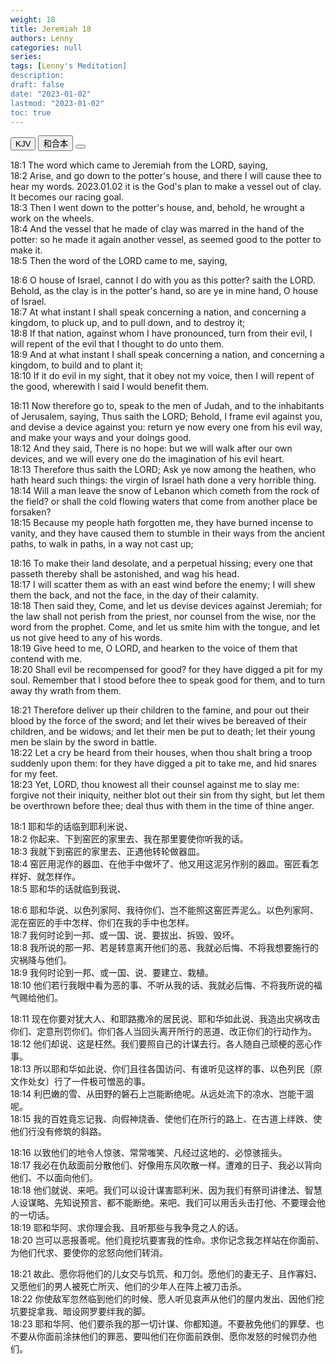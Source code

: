 ```yaml
---
weight: 18
title: Jeremiah 18
authors: Lenny
categories: null
series:
tags: [Lenny's Meditation]
description: 
draft: false
date: "2023-01-02"
lastmod: "2023-01-02"
toc: true
---
```


<!--more-->

<!-- Tab links -->
<div class="tab">
  <button class="tablinks active" onclick="tablabel(event, 'english')">KJV</button>
  <button class="tablinks" onclick="tablabel(event, 'chinese')">和合本</button>
  <button class="tablinks" onclick="tablabel(event, 'verse1')"></button>
</div>

<!-- Tab content -->
<div id="english" class="tabcontent" style="display:block">

18:1 The word which came to Jeremiah from the LORD, saying,  
18:2 Arise, and go down to the potter's house, and there I will cause thee to hear my words. <a class = "marginnote">2023.01.02 it is the God's plan to make a vessel out of clay.  It becomes our racing goal.</a>   
18:3 Then I went down to the potter's house, and, behold, he wrought a work on the wheels.  
18:4 And the vessel that he made of clay was marred in the hand of the potter: so he made it again another vessel, as seemed good to the potter to make it.  
18:5 Then the word of the LORD came to me, saying,  

18:6 O house of Israel, cannot I do with you as this potter? saith the LORD. Behold, as the clay is in the potter's hand, so are ye in mine hand, O house of Israel.  
18:7 At what instant I shall speak concerning a nation, and concerning a kingdom, to pluck up, and to pull down, and to destroy it;  
18:8 If that nation, against whom I have pronounced, turn from their evil, I will repent of the evil that I thought to do unto them.  
18:9 And at what instant I shall speak concerning a nation, and concerning a kingdom, to build and to plant it;  
18:10 If it do evil in my sight, that it obey not my voice, then I will repent of the good, wherewith I said I would benefit them.  

18:11 Now therefore go to, speak to the men of Judah, and to the inhabitants of Jerusalem, saying, Thus saith the LORD; Behold, I frame evil against you, and devise a device against you: return ye now every one from his evil way, and make your ways and your doings good.  
18:12 And they said, There is no hope: but we will walk after our own devices, and we will every one do the imagination of his evil heart.  
18:13 Therefore thus saith the LORD; Ask ye now among the heathen, who hath heard such things: the virgin of Israel hath done a very horrible thing.  
18:14 Will a man leave the snow of Lebanon which cometh from the rock of the field? or shall the cold flowing waters that come from another place be forsaken?  
18:15 Because my people hath forgotten me, they have burned incense to vanity, and they have caused them to stumble in their ways from the ancient paths, to walk in paths, in a way not cast up;  

18:16 To make their land desolate, and a perpetual hissing; every one that passeth thereby shall be astonished, and wag his head.  
18:17 I will scatter them as with an east wind before the enemy; I will shew them the back, and not the face, in the day of their calamity.  
18:18 Then said they, Come, and let us devise devices against Jeremiah; for the law shall not perish from the priest, nor counsel from the wise, nor the word from the prophet. Come, and let us smite him with the tongue, and let us not give heed to any of his words.  
18:19 Give heed to me, O LORD, and hearken to the voice of them that contend with me.  
18:20 Shall evil be recompensed for good? for they have digged a pit for my soul. Remember that I stood before thee to speak good for them, and to turn away thy wrath from them.  

18:21 Therefore deliver up their children to the famine, and pour out their blood by the force of the sword; and let their wives be bereaved of their children, and be widows; and let their men be put to death; let their young men be slain by the sword in battle.  
18:22 Let a cry be heard from their houses, when thou shalt bring a troop suddenly upon them: for they have digged a pit to take me, and hid snares for my feet.  
18:23 Yet, LORD, thou knowest all their counsel against me to slay me: forgive not their iniquity, neither blot out their sin from thy sight, but let them be overthrown before thee; deal thus with them in the time of thine anger.  
</div>


<div id="chinese" class="tabcontent" style="display:block">

18:1 耶和华的话临到耶利米说、  
18:2 你起来、下到窑匠的家里去、我在那里要使你听我的话。  
18:3 我就下到窑匠的家里去、正遇他转轮做器皿。  
18:4 窑匠用泥作的器皿、在他手中做坏了、他又用这泥另作别的器皿。窑匠看怎样好、就怎样作。  
18:5 耶和华的话就临到我说、  

18:6 耶和华说、以色列家阿、我待你们、岂不能照这窑匠弄泥么。以色列家阿、泥在窑匠的手中怎样、你们在我的手中也怎样。  
18:7 我何时论到一邦、或一国、说、要拔出、拆毁、毁坏。  
18:8 我所说的那一邦、若是转意离开他们的恶、我就必后悔、不将我想要施行的灾祸降与他们。  
18:9 我何时论到一邦、或一国、说、要建立、栽植。  
18:10 他们若行我眼中看为恶的事、不听从我的话、我就必后悔、不将我所说的福气赐给他们。  

18:11 现在你要对犹大人、和耶路撒冷的居民说、耶和华如此说、我造出灾祸攻击你们、定意刑罚你们。你们各人当回头离开所行的恶道、改正你们的行动作为。  
18:12 他们却说、这是枉然。我们要照自己的计谋去行。各人随自己顽梗的恶心作事。  
18:13 所以耶和华如此说、你们且往各国访问、有谁听见这样的事、以色列民〔原文作处女〕行了一件极可憎恶的事。  
18:14 利巴嫩的雪、从田野的磐石上岂能断绝呢。从远处流下的凉水、岂能干涸呢。  
18:15 我的百姓竟忘记我、向假神烧香、使他们在所行的路上、在古道上绊跌、使他们行没有修筑的斜路。  

18:16 以致他们的地令人惊骇、常常嗤笑、凡经过这地的、必惊骇摇头。  
18:17 我必在仇敌面前分散他们、好像用东风吹散一样。遭难的日子、我必以背向他们、不以面向他们。  
18:18 他们就说、来吧。我们可以设计谋害耶利米、因为我们有祭司讲律法、智慧人设谋略、先知说预言、都不能断绝。来吧、我们可以用舌头击打他、不要理会他的一切话。  
18:19 耶和华阿、求你理会我、且听那些与我争竞之人的话。  
18:20 岂可以恶报善呢。他们竟挖坑要害我的性命。求你记念我怎样站在你面前、为他们代求、要使你的忿怒向他们转消。  

18:21 故此、愿你将他们的儿女交与饥荒、和刀剑。愿他们的妻无子、且作寡妇、又愿他们的男人被死亡所灭、他们的少年人在阵上被刀击杀。  
18:22 你使敌军忽然临到他们的时候、愿人听见哀声从他们的屋内发出、因他们挖坑要捉拿我、暗设网罗要绊我的脚。  
18:23 耶和华阿、他们要杀我的那一切计谋、你都知道。不要赦免他们的罪孽、也不要从你面前涂抹他们的罪恶、要叫他们在你面前跌倒、愿你发怒的时候罚办他们。  
</div>


<div id="verse1" class="tabcontent" style="display:block">

</div>